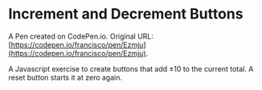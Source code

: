 # Increment and Decrement Buttons

A Pen created on CodePen.io. Original URL: [https://codepen.io/francisco/pen/Ezmju](https://codepen.io/francisco/pen/Ezmju).

A Javascript exercise to create buttons that add ±10 to the current total. A reset button starts it at zero again. 
